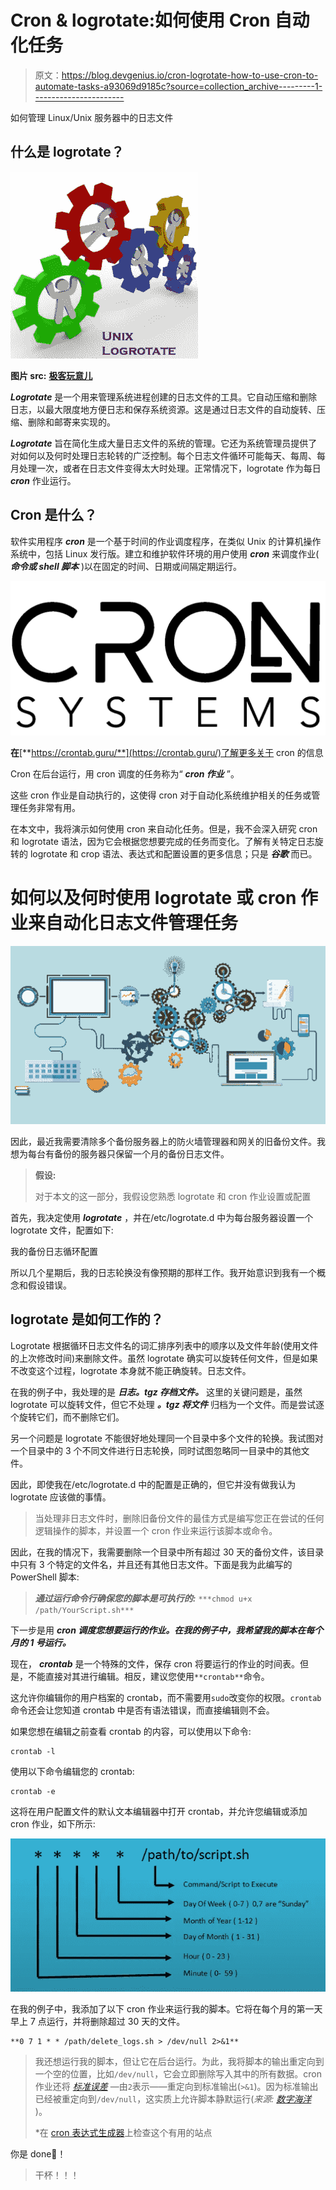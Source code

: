 # Cron & logrotate:如何使用 Cron 自动化任务

> 原文：<https://blog.devgenius.io/cron-logrotate-how-to-use-cron-to-automate-tasks-a93069d9185c?source=collection_archive---------1----------------------->

如何管理 Linux/Unix 服务器中的日志文件

## 什么是 logrotate？

![](img/f6ea5fb1b2473ca06ed4ebab780bbdd2.png)

**图片 src:** [**极客玩意儿**](https://www.thegeekstuff.com/2010/07/logrotate-examples/)

***Logrotate*** 是一个用来管理系统进程创建的日志文件的工具。它自动压缩和删除日志，以最大限度地方便日志和保存系统资源。这是通过日志文件的自动旋转、压缩、删除和邮寄来实现的。

***Logrotate*** 旨在简化生成大量日志文件的系统的管理。它还为系统管理员提供了对如何以及何时处理日志轮转的广泛控制。每个日志文件循环可能每天、每周、每月处理一次，或者在日志文件变得太大时处理。正常情况下，logrotate 作为每日 ***cron*** 作业运行。

## Cron 是什么？

软件实用程序 ***cron*** 是一个基于时间的作业调度程序，在类似 Unix 的计算机操作系统中，包括 Linux 发行版。建立和维护软件环境的用户使用 ***cron*** 来调度作业( ***命令或 shell 脚本*** )以在固定的时间、日期或间隔定期运行。

![](img/824dde1c0c1f096804e20a54f9e44576.png)

**在**[**https://crontab.guru/**](https://crontab.guru/)了解更多关于 cron 的信息

Cron 在后台运行，用 cron 调度的任务称为“ ***cron 作业*** ”。

这些 cron 作业是自动执行的，这使得 cron 对于自动化系统维护相关的任务或管理任务非常有用。

在本文中，我将演示如何使用 cron 来自动化任务。但是，我不会深入研究 cron 和 logrotate 语法，因为它会根据您想要完成的任务而变化。了解有关特定日志旋转的 logrotate 和 crop 语法、表达式和配置设置的更多信息；只是 ***谷歌*** 而已。

# 如何以及何时使用 logrotate 或 cron 作业来自动化日志文件管理任务

![](img/d28ffd59f2a9c2616aa9e641a255d552.png)

因此，最近我需要清除多个备份服务器上的防火墙管理器和网关的旧备份文件。我想为每台有备份的服务器只保留一个月的备份日志文件。

> **假设:**
> 
> 对于本文的这一部分，我假设您熟悉 logrotate 和 cron 作业设置或配置

首先，我决定使用 ***logrotate*** ，并在/etc/logrotate.d 中为每台服务器设置一个 logrotate 文件，配置如下:

我的备份日志循环配置

所以几个星期后，我的日志轮换没有像预期的那样工作。我开始意识到我有一个概念和假设错误。

## logrotate 是如何工作的？

Logrotate 根据循环日志文件名的词汇排序列表中的顺序以及文件年龄(使用文件的上次修改时间)来删除文件。虽然 logrotate 确实可以旋转任何文件，但是如果不改变这个过程，logrotate 本身就不能正确旋转。日志文件。

在我的例子中，我处理的是 ***日志。tgz 存档文件。*** 这里的关键问题是，虽然 logrotate 可以旋转文件，但它不处理 ***。tgz 将文件*** 归档为一个文件。而是尝试逐个旋转它们，而不删除它们。

另一个问题是 logrotate 不能很好地处理同一个目录中多个文件的轮换。我试图对一个目录中的 3 个不同文件进行日志轮换，同时试图忽略同一目录中的其他文件。

因此，即使我在/etc/logrotate.d 中的配置是正确的，但它并没有做我认为 logrotate 应该做的事情。

> 当处理非日志文件时，删除旧备份文件的最佳方式是编写您正在尝试的任何逻辑操作的脚本，并设置一个 cron 作业来运行该脚本或命令。

因此，在我的情况下，我需要删除一个目录中所有超过 30 天的备份文件，该目录中只有 3 个特定的文件名，并且还有其他日志文件。下面是我为此编写的 PowerShell 脚本:

> ***通过运行命令行确保您的脚本是可执行的:*** `***chmod u+x /path/YourScript.sh***`

下一步是用 ***cron 调度您想要运行的作业。在我的例子中，我希望我的脚本在每个月的 1 号运行。***

现在， ***crontab*** 是一个特殊的文件，保存 cron 将要运行的作业的时间表。但是，不能直接对其进行编辑。相反，建议您使用`**crontab**`命令。

这允许你编辑你的用户档案的 crontab，而不需要用`sudo`改变你的权限。`crontab`命令还会让您知道 crontab 中是否有语法错误，而直接编辑则不会。

如果您想在编辑之前查看 crontab 的内容，可以使用以下命令:

```
crontab -l
```

使用以下命令编辑您的 crontab:

```
crontab -e
```

这将在用户配置文件的默认文本编辑器中打开 crontab，并允许您编辑或添加 cron 作业，如下所示:

![](img/c93d20ac0c026adf8ef97b348d355088.png)

在我的例子中，我添加了以下 cron 作业来运行我的脚本。它将在每个月的第一天早上 7 点运行，并将删除超过 30 天的文件。

```
**0 7 1 * * /path/delete_logs.sh > /dev/null 2>&1**
```

> 我还想运行我的脚本，但让它在后台运行。为此，我将脚本的输出重定向到一个空的位置，比如`/dev/null`，它会立即删除写入其中的所有数据。cron 作业还将 [*标准误差*](https://en.wikipedia.org/wiki/Standard_streams#Standard_error_(stderr)) —由`2`表示——重定向到标准输出(`>&1`)。因为标准输出已经被重定向到`/dev/null`，这实质上允许脚本静默运行(*来源:* [*数字海洋*](https://www.digitalocean.com/community/tutorials/how-to-use-cron-to-automate-tasks-centos-8) )。
> 
> *在 [cron 表达式生成器](https://www.freeformatter.com/cron-expression-generator-quartz.html)上检查这个有用的站点

你是 done🥳！

> 干杯！！！